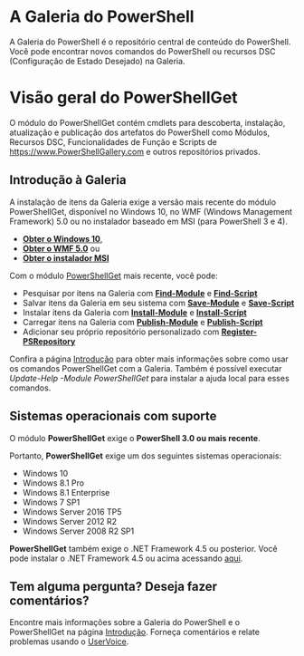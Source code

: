 # <a name="the-powershell-gallery"></a>A Galeria do PowerShell

A Galeria do PowerShell é o repositório central de conteúdo do PowerShell. Você pode encontrar novos comandos do PowerShell ou recursos DSC (Configuração de Estado Desejado) na Galeria.

# <a name="powershellget-overview"></a>Visão geral do PowerShellGet

O módulo do PowerShellGet contém cmdlets para descoberta, instalação, atualização e publicação dos artefatos do PowerShell como Módulos, Recursos DSC, Funcionalidades de Função e Scripts de https://www.PowerShellGallery.com e outros repositórios privados.

## <a name="getting-started-with-the-gallery"></a>Introdução à Galeria

A instalação de itens da Galeria exige a versão mais recente do módulo PowerShellGet, disponível no Windows 10, no WMF (Windows Management Framework) 5.0 ou no instalador baseado em MSI (para PowerShell 3 e 4).

- [**Obter o Windows 10**](http://go.microsoft.com/fwlink/?LinkID=624830&clcid=0x409),
- [**Obter o WMF 5.0**](http://go.microsoft.com/fwlink/?LinkId=398175) ou
- [**Obter o instalador MSI**](http://go.microsoft.com/fwlink/?LinkID=746217&clcid=0x409)

Com o módulo [PowerShellGet](http://go.microsoft.com/fwlink/?LinkID=760387&clcid=0x409) mais recente, você pode:

-   Pesquisar por itens na Galeria com [**Find-Module**](http://go.microsoft.com/fwlink/?LinkID=760387&clcid=0x409) e [**Find-Script**](http://go.microsoft.com/fwlink/?LinkID=760387&clcid=0x409)
-   Salvar itens da Galeria em seu sistema com [**Save-Module**](http://go.microsoft.com/fwlink/?LinkID=760387&clcid=0x409) e [**Save-Script**](http://go.microsoft.com/fwlink/?LinkID=760387&clcid=0x409)
-   Instalar itens da Galeria com [**Install-Module**](http://go.microsoft.com/fwlink/?LinkID=760387&clcid=0x409) e [**Install-Script**](http://go.microsoft.com/fwlink/?LinkID=760387&clcid=0x409)
-   Carregar itens na Galeria com [**Publish-Module**](http://go.microsoft.com/fwlink/?LinkID=760387&clcid=0x409) e [**Publish-Script**](http://go.microsoft.com/fwlink/?LinkID=760387&clcid=0x409)
-   Adicionar seu próprio repositório personalizado com [**Register-PSRepository**](http://go.microsoft.com/fwlink/?LinkID=760387&clcid=0x409)

Confira a página [Introdução](psgallery/psgallery_gettingstarted.md) para obter mais informações sobre como usar os comandos PowerShellGet com a Galeria. Também é possível executar *Update-Help -Module PowerShellGet* para instalar a ajuda local para esses comandos.

## <a name="supported-operating-systems"></a>Sistemas operacionais com suporte

O módulo **PowerShellGet** exige o **PowerShell 3.0 ou mais recente**.

Portanto, **PowerShellGet** exige um dos seguintes sistemas operacionais:

- Windows 10
- Windows 8.1 Pro
- Windows 8.1 Enterprise
- Windows 7 SP1
- Windows Server 2016 TP5
- Windows Server 2012 R2
- Windows Server 2008 R2 SP1

**PowerShellGet** também exige o .NET Framework 4.5 ou posterior. Você pode instalar o .NET Framework 4.5 ou acima acessando [aqui](https://msdn.microsoft.com/en-us/library/5a4x27ek.aspx).


## <a name="got-a-question-have-feedback"></a>Tem alguma pergunta? Deseja fazer comentários?

Encontre mais informações sobre a Galeria do PowerShell e o PowerShellGet na página [Introdução](psgallery/psgallery_gettingstarted.md). Forneça comentários e relate problemas usando o [UserVoice](http://windowsserver.uservoice.com/forums/301869-powershell).

